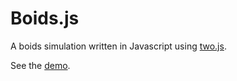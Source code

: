 Boids.js
========

A boids simulation written in Javascript using [two.js](http://jonobr1.github.io/two.js/).

See the [demo](http://dcousens.github.io/Boids.js/).
